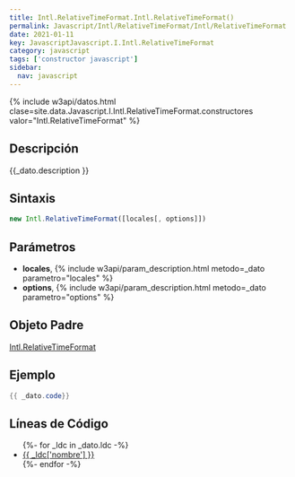 ```yaml
---
title: Intl.RelativeTimeFormat.Intl.RelativeTimeFormat()
permalink: Javascript/Intl/RelativeTimeFormat/Intl/RelativeTimeFormat
date: 2021-01-11
key: JavascriptJavascript.I.Intl.RelativeTimeFormat
category: javascript
tags: ['constructor javascript']
sidebar: 
  nav: javascript
---
```


{% include w3api/datos.html clase=site.data.Javascript.I.Intl.RelativeTimeFormat.constructores valor="Intl.RelativeTimeFormat" %}

## Descripción
{{_dato.description }}

## Sintaxis
~~~javascript
new Intl.RelativeTimeFormat([locales[, options]])
~~~

## Parámetros
* **locales**,  {% include w3api/param_description.html metodo=_dato parametro="locales" %}
* **options**,  {% include w3api/param_description.html metodo=_dato parametro="options" %}

## Objeto Padre
[Intl.RelativeTimeFormat](/javascript/Intl/RelativeTimeFormat/)

## Ejemplo
~~~java
{{ _dato.code}}
~~~

## Líneas de Código
<ul>
{%- for _ldc in _dato.ldc -%}
   <li>
       <a href="{{_ldc['url'] }}">{{ _ldc['nombre'] }}</a>
   </li>
{%- endfor -%}
</ul>

